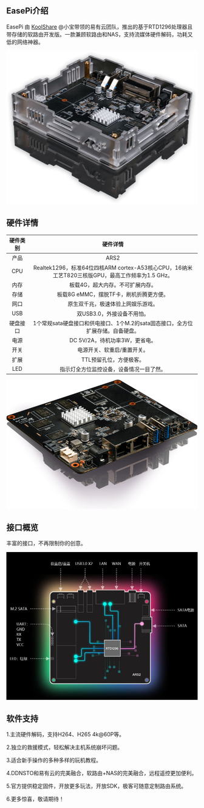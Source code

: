 ## EasePi介绍

EasePi 由 [KoolShare](https://koolshare.cn/space-uid-2380.html) @小宝带领的易有云团队，推出的基于RTD1296处理器且带存储的软路由开发版。一款兼顾软路由和NAS，支持流媒体硬件解码，功耗又低的网络神器。

![about1](./about/about1.jpg) 



## 硬件详情

| 硬件类别 | 硬件详情 |
| :----: | :----: |
| 产品| ARS2 |
| CPU | Realtek1296，标准64位四核ARM cortex-A53核心CPU，16纳米工艺T820三核版GPU，最高工作频率为1.5 GHz。|
| 内存 | 板载4G，超大内存。不可扩展内存。|
| 存储 | 板载8G eMMC，摆脱TF卡，刷机折腾更方便。|
| 网口 | 原生双千兆，极速体验上网娱乐游戏。|
| USB | 双USB3.0，外接设备不用怕。|
| 硬盘接口 | 1个常规sata硬盘接口和供电接口、1个M.2的sata固态接口，全方位扩展存储。自备硬盘。|
| 电源 | DC 5V/2A，待机功率3W，更省电。|
| 开关 | 电源开关、软重启/重置开关。|
| 扩展 | TTL预留孔位，方便极客。|
| LED | 指示灯全方位监控设备，设备情况一目了然。|

![about2](./about/about2.jpg) 



## 接口概览

丰富的接口，不再限制你的创意。

![about3](./about/about3.jpg) 




## 软件支持

1.主流硬件解码，支持H264、H265 4k@60P等。

2.独立的救援模式，轻松解决主机系统崩坏问题。

3.适合新手操作的多种多样的玩机教程。

4.DDNSTO和易有云的完美融合，软路由+NAS的完美融合，远程遥控更加便利。

5.官方提供稳定固件，开放更多玩法，开放SDK，极客可随意定制路由系统。

6.更多惊喜，敬请期待！


